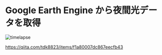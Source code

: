 # Google Earth Engine から夜間光データを取得

![timelapse](https://github.com/tdk8823/Blackmarble/blob/main/data/timelapse/timelapse_caption.gif "timelapse")

https://qiita.com/tdk8823/items/f1a80007dc867eecfb43


